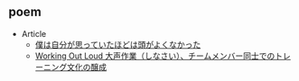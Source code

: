 ## poem

+ Article
    + [僕は自分が思っていたほどは頭がよくなかった](https://b.log456.com/entry/20120110/p1)
    + [Working Out Loud 大声作業（しなさい）、チームメンバー同士でのトレーニング文化の醸成](https://quipper.hatenablog.com/entry/2018/11/14/working-out-loud)
